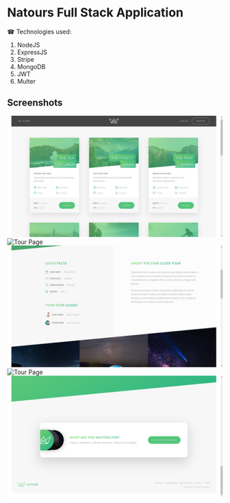 # Natours Full Stack Application

☎ Technologies used:
1. NodeJS
2. ExpressJS
3. Stripe
4. MongoDB
5. JWT
6. Multer

## Screenshots
![Home Page](./screenshots/ss1.png)
![Tour Page](./screenshots/ss2.png)
![Tour Page](./screenshots/ss3.png)
![Tour Page](./screenshots/ss4.png)
![Tour Page](./screenshots/ss5.png)